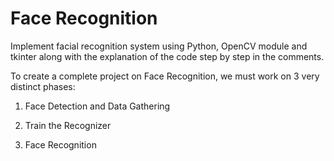 # Face Recognition
Implement facial recognition system using Python, OpenCV module and tkinter along with the explanation of the code step by step in the comments.

To create a complete project on Face Recognition, we must work on 3 very distinct phases:

1. Face Detection and Data Gathering

2. Train the Recognizer

3. Face Recognition
